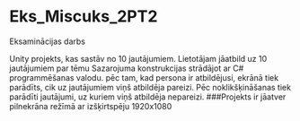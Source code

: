# Eks_Miscuks_2PT2
Eksaminācijas darbs



Unity projekts, kas sastāv no 10 jautājumiem. Lietotājam jāatbild uz 10 jautājumiem par tēmu Sazarojuma konstrukcijas strādājot ar C# programmēšanas valodu. pēc tam, kad persona ir atbildējusi, ekrānā tiek parādīts, cik uz jautājumiem viņš atbildēja pareizi. Pēc noklikšķināšanas tiek parādīti jautājumi, uz kuriem viņš atbildēja nepareizi. 
###Projekts ir jāatver pilnekrāna režīmā ar izšķirtspēju 1920x1080
